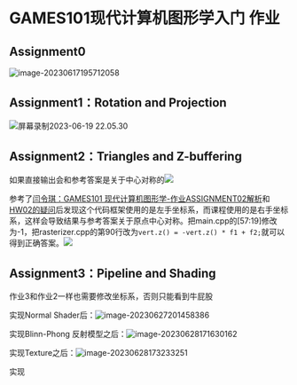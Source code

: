 # GAMES101现代计算机图形学入门 作业
## Assignment0 

![image-20230617195712058](http://rocyan.oss-cn-hangzhou.aliyuncs.com/notes/eroes6.png)

## Assignment1：Rotation and Projection

![屏幕录制2023-06-19 22.05.30](http://rocyan.oss-cn-hangzhou.aliyuncs.com/notes/uyn2qd.gif)

## Assignment2：Triangles and Z-buffering

如果直接输出会和参考答案是关于中心对称的![](http://rocyan.oss-cn-hangzhou.aliyuncs.com/notes/8jpmrs.png)

参考了[闫令琪：GAMES101 现代计算机图形学-作业ASSIGNMENT02解析](https://blog.csdn.net/weixin_39548859/article/details/107092229)和[HW02的疑问](http://games-cn.org/forums/topic/hw2的疑问/#post-6731)后发现这个代码框架使用的是左手坐标系，而课程使用的是右手坐标系，这样会导致结果与参考答案关于原点中心对称。把main.cpp的[57:19]修改为-1，把rasterizer.cpp的第90行改为`vert.z() = -vert.z() * f1 + f2;`就可以得到正确答案。![](http://rocyan.oss-cn-hangzhou.aliyuncs.com/notes/vikbxp.png)

## Assignment3：Pipeline and Shading

作业3和作业2一样也需要修改坐标系，否则只能看到牛屁股

实现Normal Shader后：![image-20230627201458386](http://rocyan.oss-cn-hangzhou.aliyuncs.com/notes/g3magk.png)

实现Blinn-Phong 反射模型之后：![image-20230628171630162](http://rocyan.oss-cn-hangzhou.aliyuncs.com/notes/ckyeqa.png)

实现Texture之后：![image-20230628173233251](http://rocyan.oss-cn-hangzhou.aliyuncs.com/notes/57639p.png)

实现

